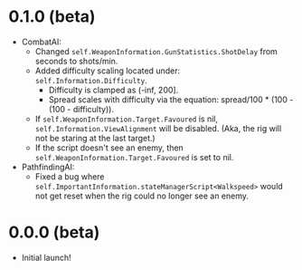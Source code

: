 # 0.1.0 (beta)
- CombatAI:
  - Changed `self.WeaponInformation.GunStatistics.ShotDelay` from seconds to shots/min.
  - Added difficulty scaling located under: `self.Information.Difficulty`.
    - Difficulty is clamped as (-inf, 200].
    - Spread scales with difficulty via the equation: spread/100 * (100 - (100 - difficulty)).
  - If `self.WeaponInformation.Target.Favoured` is nil, `self.Information.ViewAlignment` will be disabled. (Aka, the rig will not be staring at the last target.)
  - If the script doesn't see an enemy, then `self.WeaponInformation.Target.Favoured` is set to nil.
- PathfindingAI:
  - Fixed a bug where `self.ImportantInformation.stateManagerScript<Walkspeed>` would not get reset when the rig could no longer see an enemy.
# 0.0.0 (beta)
- Initial launch!
